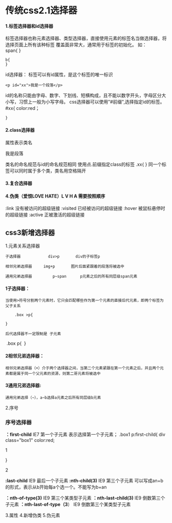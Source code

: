 # 传统css2.1选择器
#### 1.标签选择器和id选择器
标签选择器也称元素选择器、类型选择器，直接使用元素的标签名当做选择器，将选择页面上所有该种标签
覆盖面非常大，通常用于标签的初始化。
如：	
	span{
	}

	b{
	}
id选择器：
标签可以有id属性，是这个标签的唯一标识

	<p id="xx">我是一个段落</p>
id的名称只能由字母、数字、下划线、短横构成，且不能以数字开头，字母区分大小写，习惯上一般为小写字母。
css选择器可以使用"#前缀",选择指定id的标签。
	#xx{
	    color:red；

	}

#### 2.class选择器
属性表示类名
<p class="ss">我是段落</p>
类名的命名规范与id的命名规范相同
使用点.前缀指定class的标签
.xx{
}
同一个标签可以同时属于多个类，类名用空格隔开

#### 3.复合选择器
#### 4.伪类（爱恨LOVE HATE）L V H A  需要按照顺序

:link   	没有被访问的超级链接
:visited 	已经被访问的超级链接
:hover 		被鼠标悬停时的超级链接
:active 	正被激活的超级链接

## css3新增选择器
1.元素关系选择器

	子选择器  			div>p		div的子标签p
	
	相邻兄弟选择器  	img+p  		图片后面紧跟着的段落将被选中
	
	通用兄弟选择器 		p~span  	p元素之后的所有同层级span元素

#### 1子选择器：
	当使用>符号分割两个元素时，它只会匹配哪些作为第一个元素的直接后代元素，即两个标签为父子关系
	
		.box >p{
	
	}
	
	后代选择器不一定限制是 子元素

​		.box p{
​	}	
#### 2相邻兄弟选择器：
	相邻兄弟选择器（+）介于两个选择器之间，当第二个元素紧跟在第一个元素之后，并且两个元素都是属于同一个父元素的资源，则第二哥元素将被选中

#### 3通用兄弟选择器:
	通用兄弟选择（~），a~b选择a元素之后所有同层级b元素

2.序号
### 序号选择器
**：first-child**  	IE7			第一个子元素
表示选择第一个子元素；
.box1 p:first-child{			div class="box1"
	color:red;						<p>1</p>
}									<p>2</p>

**:last-child**			IE9		最后一个子元素
**:nth-child(3)**		IE9			第三个子元素
可以写成an+b的形式，表示从b开始每a个选一个。不能写为b+an

**：nth-of-type(3)**	IE9			第三个某类型子元素
**：nth-last-child(3)**		IE9		倒数第三个子元素
**：nth-last-of-type（3**）	IE9		倒数第三个某类型子元素


3.属性
4.新增伪类
5.伪元素
